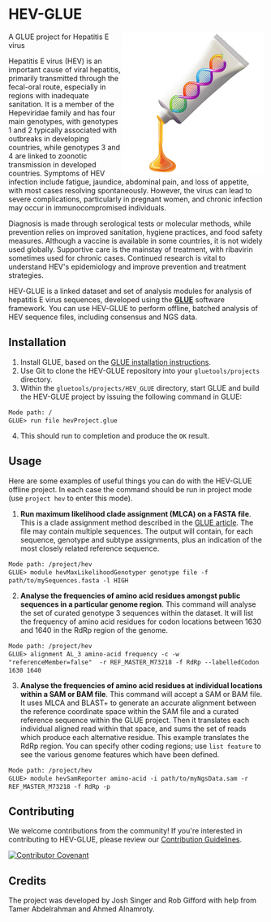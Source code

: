# HEV-GLUE

<img src="md/glue-logo.png" align="right" alt="" width="280"/>

A GLUE project for Hepatitis E virus

Hepatitis E virus (HEV) is an important cause of viral hepatitis, primarily transmitted through the fecal-oral route, especially in regions with inadequate sanitation. It is a member of the Hepeviridae family and has four main genotypes, with genotypes 1 and 2 typically associated with outbreaks in developing countries, while genotypes 3 and 4 are linked to zoonotic transmission in developed countries. Symptoms of HEV infection include fatigue, jaundice, abdominal pain, and loss of appetite, with most cases resolving spontaneously. However, the virus can lead to severe complications, particularly in pregnant women, and chronic infection may occur in immunocompromised individuals.

Diagnosis is made through serological tests or molecular methods, while prevention relies on improved sanitation, hygiene practices, and food safety measures. Although a vaccine is available in some countries, it is not widely used globally. Supportive care is the mainstay of treatment, with ribavirin sometimes used for chronic cases. Continued research is vital to understand HEV's epidemiology and improve prevention and treatment strategies.

HEV-GLUE is a linked dataset and set of analysis modules for analysis of hepatitis E virus sequences, developed using the **[GLUE](http://glue-tools.cvr.gla.ac.uk/)** software framework. You can use HEV-GLUE to perform offline, batched analysis of HEV sequence files, including consensus and NGS data.

## Installation

1. Install GLUE, based on the [GLUE installation instructions](http://glue-tools.cvr.gla.ac.uk/#/installation). 
2. Use Git to clone the HEV-GLUE repository into your `gluetools/projects` directory.
3. Within the `gluetools/projects/HEV_GLUE` directory, start GLUE and build the HEV-GLUE project by issuing the following command in GLUE:
```
Mode path: /
GLUE> run file hevProject.glue
```
4. This should run to completion and produce the `OK` result.

## Usage

Here are some examples of useful things you can do with the HEV-GLUE offline project. In each case the command should be run in project mode (use `project hev` to enter this mode).  

1. **Run maximum likelihood clade assignment (MLCA) on a FASTA file**. This is a clade assignment method described in the [GLUE article](http://glue-tools.cvr.gla.ac.uk/#/about#citeGlue). The file may contain multiple sequences. The output will contain, for each sequence, genotype and subtype assignments, plus an indication of the most closely related reference sequence.
```
Mode path: /project/hev
GLUE> module hevMaxLikelihoodGenotyper genotype file -f path/to/mySequences.fasta -l HIGH 
```

2. **Analyse the frequencies of amino acid residues amongst public sequences in a particular genome region**. This command will analyse the set of curated genotype 3 sequences within the dataset. It will list the frequency of amino acid residues for codon locations between 1630 and 1640 in the RdRp region of the genome.
```
Mode path: /project/hev
GLUE> alignment AL_3 amino-acid frequency -c -w "referenceMember=false"  -r REF_MASTER_M73218 -f RdRp --labelledCodon 1630 1640
```

3. **Analyse the frequencies of amino acid residues at individual locations within a SAM or BAM file**. This command will accept a SAM or BAM file. It uses MLCA and BLAST+ to generate an accurate alignment between the reference coordinate space within the SAM file and a curated reference sequence within the GLUE project. Then it translates each individual aligned read within that space, and sums the set of reads which produce each alternative residue. This example translates the RdRp region. You can specify other coding regions; use `list feature` to see the various genome features which have been defined.
```
Mode path: /project/hev
GLUE> module hevSamReporter amino-acid -i path/to/myNgsData.sam -r REF_MASTER_M73218 -f RdRp -p
```
## Contributing

We welcome contributions from the community! If you're interested in contributing to HEV-GLUE, please review our [Contribution Guidelines](./md/CONTRIBUTING.md).

[![Contributor Covenant](https://img.shields.io/badge/Contributor%20Covenant-2.1-4baaaa.svg)](./md/code_of_conduct.md)

## Credits

The project was developed by Josh Singer and Rob Gifford with help from Tamer Abdelrahman and Ahmed Alnamroty.

